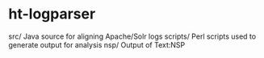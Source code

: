 ht-logparser
============

src/      Java source for aligning Apache/Solr logs
scripts/  Perl scripts used to generate output for analysis
nsp/      Output of Text:NSP 
